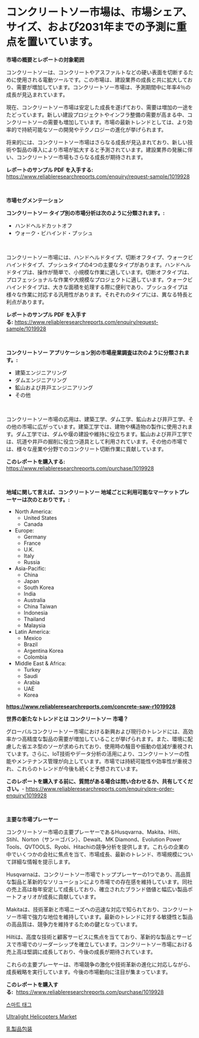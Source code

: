 <p><h1>コンクリートソー市場は、市場シェア、サイズ、および2031年までの予測に重点を置いています。</h1></p><p><strong>市場の概要とレポートの対象範囲</strong></p>
<p><p>コンクリートソーは、コンクリートやアスファルトなどの硬い表面を切断するために使用される電動ツールです。この市場は、建設業界の成長と共に拡大しており、需要が増加しています。コンクリートソー市場は、予測期間中に年率4％の成長が見込まれています。</p><p>現在、コンクリートソー市場は安定した成長を遂げており、需要は増加の一途をたどっています。新しい建設プロジェクトやインフラ整備の需要が高まる中、コンクリートソーの需要も増加しています。市場の最新トレンドとしては、より効率的で持続可能なソーの開発やテクノロジーの進化が挙げられます。</p><p>将来的には、コンクリートソー市場はさらなる成長が見込まれており、新しい技術や製品の導入により市場が拡大すると予測されています。建設業界の発展に伴い、コンクリートソー市場もさらなる成長が期待されます。</p></p>
<p><strong>レポートのサンプル PDF を入手する:</strong> <a href="https://www.reliableresearchreports.com/enquiry/request-sample/1019928">https://www.reliableresearchreports.com/enquiry/request-sample/1019928</a></p>
<p>&nbsp;</p>
<p><strong>市場セグメンテーション</strong></p>
<p><strong>コンクリートソー タイプ別の市場分析は次のように分類されます。:</strong></p>
<p><ul><li>ハンドヘルドカットオフ</li><li>ウォーク・ビハインド・プッシュ</li></ul></p>
<p>&nbsp;</p>
<p><p>コンクリートソー市場には、ハンドヘルドタイプ、切断オフタイプ、ウォークビハインドタイプ、プッシュタイプの4つの主要なタイプがあります。ハンドヘルドタイプは、操作が簡単で、小規模な作業に適しています。切断オフタイプは、プロフェッショナルな作業や大規模なプロジェクトに適しています。ウォークビハインドタイプは、大きな面積を処理する際に便利であり、プッシュタイプは様々な作業に対応する汎用性があります。それぞれのタイプには、異なる特長と利点があります。</p></p>
<p><strong>レポートのサンプル PDF を入手する:</strong>&nbsp;<a href="https://www.reliableresearchreports.com/enquiry/request-sample/1019928">https://www.reliableresearchreports.com/enquiry/request-sample/1019928</a></p>
<p>&nbsp;</p>
<p><strong> コンクリートソー アプリケーション別の市場産業調査は次のように分類されます。:</strong></p>
<p><ul><li>建築エンジニアリング</li><li>ダムエンジニアリング</li><li>鉱山および井戸エンジニアリング</li><li>その他</li></ul></p>
<p>&nbsp;</p>
<p><p>コンクリートソー市場の応用は、建築工学、ダム工学、鉱山および井戸工学、その他の市場に広がっています。建築工学では、建物や構造物の製作に使用されます。ダム工学では、ダムや堰の建設や維持に役立ちます。鉱山および井戸工学では、坑道や井戸の掘削に役立つ道具として利用されています。その他の市場では、様々な産業や分野でのコンクリート切断作業に貢献しています。</p></p>
<p><strong>このレポートを購入する:</strong>&nbsp; <a href="https://www.reliableresearchreports.com/purchase/1019928">https://www.reliableresearchreports.com/purchase/1019928</a></p>
<p>&nbsp;</p>
<p><strong>地域に関して言えば、コンクリートソー 地域ごとに利用可能なマーケットプレーヤーは次のとおりです。:</strong></p>
<p><ul>
    <li>
        North America:
        <ul>
            <li>United States</li>
            <li>Canada</li>
        </ul>
    </li>
    <li>
        Europe:
        <ul>
            <li>Germany</li>
            <li>France</li>
            <li>U.K.</li>
            <li>Italy</li>
            <li>Russia</li>
        </ul>
    </li>
    <li>
        Asia-Pacific:
        <ul>
            <li>China</li>
            <li>Japan</li>
            <li>South Korea</li>
            <li>India</li>
            <li>Australia</li>
            <li>China Taiwan</li>
            <li>Indonesia</li>
            <li>Thailand</li>
            <li>Malaysia</li>
        </ul>
    </li>
    <li>
        Latin America:
        <ul>
            <li>Mexico</li>
            <li>Brazil</li>
            <li>Argentina Korea</li>
            <li>Colombia</li>
        </ul>
    </li>
    <li>
        Middle East & Africa:
        <ul>
            <li>Turkey</li>
            <li>Saudi</li>
            <li>Arabia</li>
            <li>UAE</li>
            <li>Korea</li>
        </ul>
    </li>
    </ul></p>
<p><strong><a href="https://www.reliableresearchreports.com/concrete-saw-r1019928">https://www.reliableresearchreports.com/concrete-saw-r1019928</a></strong>&nbsp;</p>
<p><strong>世界の新たなトレンドとは コンクリートソー 市場？</strong></p>
<p><p>グローバルコンクリートソー市場における新興および現行のトレンドには、高効率かつ高精度な製品の需要が増加していることが挙げられます。また、環境に配慮した省エネ型のソーが求められており、使用時の騒音や振動の低減が重視されています。さらに、IoT技術やデータ分析の活用により、コンクリートソーの性能やメンテナンス管理が向上しています。市場では持続可能性や効率性が重視され、これらのトレンドが今後も続くと予想されています。</p></p>
<p><strong>このレポートを購入する前に、質問がある場合は問い合わせるか、共有してください。</strong>- <a href="https://www.reliableresearchreports.com/enquiry/pre-order-enquiry/1019928">https://www.reliableresearchreports.com/enquiry/pre-order-enquiry/1019928</a></p>
<p>&nbsp;</p>
<p><strong>主要な市場プレーヤー</strong></p>
<p><p>コンクリートソー市場の主要プレーヤーであるHusqvarna、Makita、Hilti、Stihl、Norton（サン＝ゴバン）、Dewalt、MK Diamond、Evolution Power Tools、QVTOOLS、Ryobi、Hitachiの競争分析を提供します。これらの企業の中でいくつかの会社に焦点を当て、市場成長、最新のトレンド、市場規模について詳細な情報を提示します。</p><p>Husqvarnaは、コンクリートソー市場でトッププレーヤーの1つであり、高品質な製品と革新的なソリューションにより市場での存在感を維持しています。同社の売上高は毎年安定して成長しており、確立されたブランド価値と幅広い製品ポートフォリオが成長に貢献しています。</p><p>Makitaは、技術革新と市場ニーズへの迅速な対応で知られており、コンクリートソー市場で強力な地位を維持しています。最新のトレンドに対する敏捷性と製品の高品質は、競争力を維持するための鍵となっています。</p><p>Hiltiは、高度な技術と顧客サービスに焦点を当てており、革新的な製品とサービスで市場でのリーダーシップを確立しています。コンクリートソー市場における売上高は堅調に成長しており、今後の成長が期待されています。</p><p>これらの主要プレーヤーは、市場競争の激化や技術革新の進化に対応しながら、成長戦略を実行しています。今後の市場動向に注目が集まっています。</p></p>
<p><strong>このレポートを購入する:</strong>&nbsp;&nbsp;<a href="https://www.reliableresearchreports.com/purchase/1019928">https://www.reliableresearchreports.com/purchase/1019928</a></p>
<p><p><a href="https://github.com/sammyUltyylrich9067856/Market-Research-Report-List-1/blob/main/575683826430.md">스마트 태그</a></p><p><a href="https://github.com/Whitneyboyettebo9kiw7yr13/Market-Research-Report-List-2/blob/main/ultralight-helicopters-market.md">Ultralight Helicopters Market</a></p><p><a href="https://github.com/ReyesKohler20231/Market-Research-Report-List-1/blob/main/719922028816.md">乳製品包装</a></p></p>